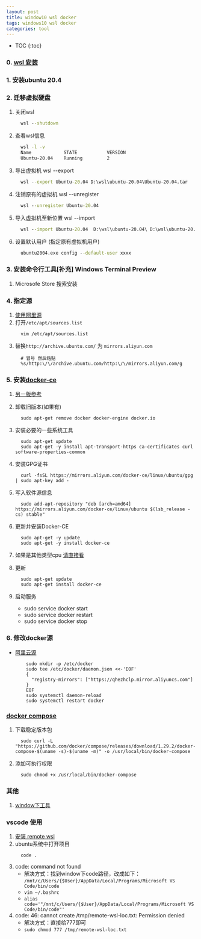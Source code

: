 ```yaml
---
layout: post
title: window10 wsl docker
tags: windows10 wsl docker
categories: tool
---
```

* TOC
{:toc}


### 0. [wsl 安装](https://docs.microsoft.com/en-us/windows/wsl/install)
### 1. 安装ubuntu 20.4
### 2. 迁移虚拟硬盘
1. 关闭wsl
    ```bat
      wsl --shutdown
    ```
1. 查看wsl信息
    ```bat
      wsl -l -v
      Name            STATE           VERSION
      Ubuntu-20.04    Running         2
    ```
1. 导出虚拟机 wsl --export <DistroName> <PathtoTarArchive>
    ```bat
      wsl --export Ubuntu-20.04 D:\wsl\ubuntu-20.04\Ubuntu-20.04.tar
    ```
1. 注销原有的虚拟机  wsl --unregister <DistroName>
    ```bat
      wsl --unregister Ubuntu-20.04
    ```
1. 导入虚拟机至新位置 wsl --import <DistroName> <PathToDistroNewDirectory> <PathToTarArchive>
    ```bat
      wsl --import Ubuntu-20.04  D:\wsl\ubuntu-20.04\ D:\wsl\ubuntu-20.04\Ubuntu-20.04.tar
    ```
1. 设置默认用户 (指定原有虚拟机用户)
    ```bat
      ubuntu2004.exe config --default-user xxxx
    ```
### 3. 安装命令行工具[补充] Windows Terminal Preview 
1. Microsofe Store 搜索安装
### 4. 指定源
1. [使用阿里源](https://developer.aliyun.com/mirror/ubuntu?spm=a2c6h.13651102.0.0.20a61b11QBIo9k)
1. 打开```/etc/apt/sources.list```
    ```shell
      vim /etc/apt/sources.list
    ```
1. 替换```http://archive.ubuntu.com/``` 为 ```mirrors.aliyun.com```
    ```shell
      # 冒号 然后粘贴
      %s/http:\/\/archive.ubuntu.com/http:\/\/mirrors.aliyun.com/g
    ```
### 5. 安装[docker-ce](https://developer.aliyun.com/mirror/docker-ce?spm=a2c6h.13651102.0.0.48dc1b11QTUriI)
1. [另一版参考](https://mirrors.tuna.tsinghua.edu.cn/help/docker-ce/)
1. 卸载旧版本(如果有)
    ```shell
      sudo apt-get remove docker docker-engine docker.io
    ```
1. 安装必要的一些系统工具
    ```shell
      sudo apt-get update
      sudo apt-get -y install apt-transport-https ca-certificates curl software-properties-common
    ```
1. 安装GPG证书
    ```shell
      curl -fsSL https://mirrors.aliyun.com/docker-ce/linux/ubuntu/gpg | sudo apt-key add -
    ```
1. 写入软件源信息
    ```shell
      sudo add-apt-repository "deb [arch=amd64] https://mirrors.aliyun.com/docker-ce/linux/ubuntu $(lsb_release -cs) stable"
    ```
1. 更新并安装Docker-CE
    ```shell
      sudo apt-get -y update
      sudo apt-get -y install docker-ce
    ```

1. 如果是其他类型cpu [请直接看](https://mirrors.tuna.tsinghua.edu.cn/help/docker-ce/)
1. 更新
    ```shell
      sudo apt-get update
      sudo apt-get install docker-ce
    ```
1. 启动服务
    - sudo service docker start
    - sudo service docker restart
    - sudo service docker stop

### 6. 修改docker源
  - [阿里云源](https://cr.console.aliyun.com/cn-hangzhou/instances/mirrors)
    ```
        sudo mkdir -p /etc/docker
        sudo tee /etc/docker/daemon.json <<-'EOF'
        {
          "registry-mirrors": ["https://qhezhclp.mirror.aliyuncs.com"]
        }
        EOF
        sudo systemctl daemon-reload
        sudo systemctl restart docker
    ```
### [docker compose](https://docs.docker.com/compose/install/)
1. 下载稳定版本包
    ```shell
      sudo curl -L "https://github.com/docker/compose/releases/download/1.29.2/docker-compose-$(uname -s)-$(uname -m)" -o /usr/local/bin/docker-compose
    ```
1. 添加可执行权限
    ```shell
      sudo chmod +x /usr/local/bin/docker-compose
    ```
### 其他
1. [window下工具](https://nickjanetakis.com/blog/a-linux-dev-environment-on-windows-with-wsl-2-docker-desktop-and-more)

### vscode 使用
1. [安装 remote wsl](https://marketplace.visualstudio.com/items?itemName=ms-vscode-remote.remote-wsl)
1. ubuntu系统中打开项目
    ```shell
      code .
    ```
1. code: command not found
    - 解决方式：找到window下code路径，改成如下： ``` /mnt/c/Users/{$User}/AppData/Local/Programs/Microsoft VS Code/bin/code ```
    - ``` vim ~/.bashrc ```
    - ``` alias code='"/mnt/c/Users/{$User}/AppData/Local/Programs/Microsoft VS Code/bin/code"' ```
1. code: 46: cannot create /tmp/remote-wsl-loc.txt: Permission denied
    - 解决方式：直接给777即可
    - ``` sudo chmod 777 /tmp/remote-wsl-loc.txt ```